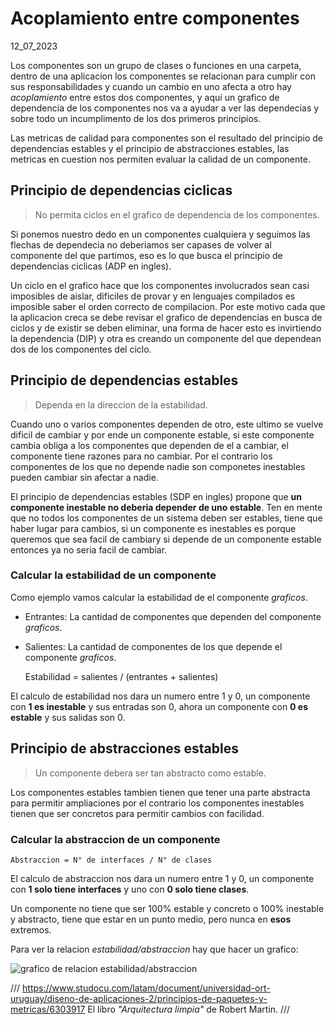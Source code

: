 # Acoplamiento entre componentes
12_07_2023

Los componentes son un grupo de clases o funciones en una carpeta, dentro de una aplicacion los componentes se relacionan para cumplir con sus responsabilidades y cuando un cambio en uno afecta a otro hay *acoplamiento* entre estos dos componentes, y aquí un grafico de dependencia de los componentes nos va a ayudar a ver las dependecias y sobre todo un incumplimento de los dos primeros principios.

Las metricas de calidad para componentes son el resultado del principio de dependencias estables y el principio de abstracciones estables, las metricas en cuestion nos permiten evaluar la calidad de un componente.

## Principio de dependencias ciclicas

> No permita ciclos en el grafico de dependencia de los componentes.

Si ponemos nuestro dedo en un componentes cualquiera y seguimos las flechas de dependecia no deberiamos ser capases de volver al componente del que partimos, eso es lo que busca el principio de dependencias ciclicas (ADP en ingles).

Un ciclo en el grafico hace que los componentes involucrados sean casi imposibles de aislar, dificiles de provar y en lenguajes compilados es imposible saber el orden correcto de compilacion. Por este motivo cada que la aplicacion creca se debe revisar el grafico de dependencias en busca de ciclos y de existir se deben eliminar, una forma de hacer esto es invirtiendo la dependencia (DIP) y otra es creando un componente del que dependean dos de los componentes del ciclo.

## Principio de dependencias estables

> Dependa en la direccion de la estabilidad.

Cuando uno o varios componentes dependen de otro, este ultimo se vuelve dificil de cambiar y por ende un componente estable, si este componente cambia obliga a los componentes que dependen de el a cambiar, el componente tiene razones para no cambiar. Por el contrario los componentes de los que no depende nadie son componetes inestables pueden cambiar sin afectar a nadie.

El principio de dependencias estables (SDP en ingles) propone que **un componente inestable no deberia depender de uno estable**. Ten en mente que no todos los componentes de un sistema deben ser estables, tiene que haber lugar para cambios, si un componente es inestables es porque queremos que sea facil de cambiary si depende de un componente estable entonces ya no seria facil de cambiar.

### Calcular la estabilidad de un componente

Como ejemplo vamos calcular la estabilidad de el componente *graficos*.

* Entrantes: La cantidad de componentes que dependen del componente *graficos*.
* Salientes: La cantidad de componentes de los que depende el componente *graficos*. 

	Estabilidad = salientes / (entrantes + salientes)

El calculo de estabilidad nos dara un numero entre 1 y 0, un componente con **1 es inestable** y sus entradas son 0, ahora un componente con **0 es estable** y sus salidas son 0.

## Principio de abstracciones estables

> Un componente debera ser tan abstracto como estable.

Los componentes estables tambien tienen que tener una parte abstracta para permitir ampliaciones por el contrario los componentes inestables tienen que ser concretos para permitir cambios con facilidad.

### Calcular la abstraccion de un componente

	Abstraccion = N° de interfaces / N° de clases

El calculo de abstraccion nos dara un numero entre 1 y 0, un componente con **1 solo tiene interfaces** y uno con **0 solo tiene clases**.

Un componente no tiene que ser 100% estable y concreto o 100% inestable y abstracto, tiene que estar en un punto medio, pero nunca en **esos** extremos.

Para ver la relacion *estabilidad/abstraccion* hay que hacer un grafico:

![grafico de relacion estabilidad/abstraccion]()

///
https://www.studocu.com/latam/document/universidad-ort-uruguay/diseno-de-aplicaciones-2/principios-de-paquetes-y-metricas/6303917
El libro *"Arquitectura limpia"* de Robert Martin.
///
